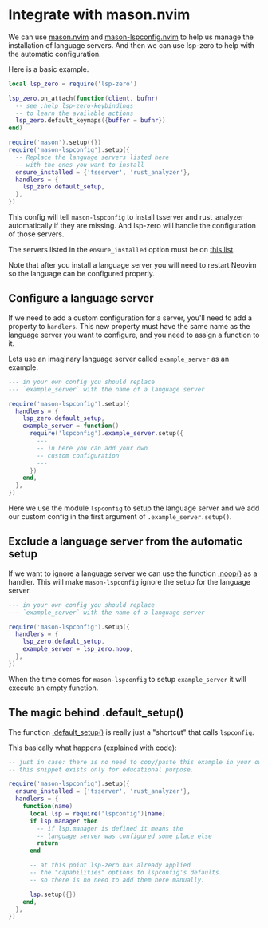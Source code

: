 # Integrate with mason.nvim

We can use [mason.nvim](https://github.com/williamboman/mason.nvim) and [mason-lspconfig.nvim](https://github.com/williamboman/mason-lspconfig.nvim) to help us manage the installation of language servers. And then we can use lsp-zero to help with the automatic configuration.

Here is a basic example.

```lua
local lsp_zero = require('lsp-zero')

lsp_zero.on_attach(function(client, bufnr)
  -- see :help lsp-zero-keybindings
  -- to learn the available actions
  lsp_zero.default_keymaps({buffer = bufnr})
end)

require('mason').setup({})
require('mason-lspconfig').setup({
  -- Replace the language servers listed here 
  -- with the ones you want to install
  ensure_installed = {'tsserver', 'rust_analyzer'},
  handlers = {
    lsp_zero.default_setup,
  },
})
```

This config will tell `mason-lspconfig` to install tsserver and rust_analyzer automatically if they are missing. And lsp-zero will handle the configuration of those servers.

The servers listed in the `ensure_installed` option must be on [this list](https://github.com/williamboman/mason-lspconfig.nvim#available-lsp-servers).

Note that after you install a language server you will need to restart Neovim so the language can be configured properly.

## Configure a language server

If we need to add a custom configuration for a server, you'll need to add a property to `handlers`. This new property must have the same name as the language server you want to configure, and you need to assign a function to it.

Lets use an imaginary language server called `example_server` as an example.

```lua
--- in your own config you should replace 
--- `example_server` with the name of a language server

require('mason-lspconfig').setup({
  handlers = {
    lsp_zero.default_setup,
    example_server = function()
      require('lspconfig').example_server.setup({
        ---
        -- in here you can add your own
        -- custom configuration
        ---
      })
    end,
  },
})
```

Here we use the module `lspconfig` to setup the language server and we add our custom config in the first argument of `.example_server.setup()`.

## Exclude a language server from the automatic setup

If we want to ignore a language server we can use the function [.noop()](https://github.com/VonHeikemen/lsp-zero.nvim/blob/v3.x/doc/md/api-reference.md#noop) as a handler. This will make `mason-lspconfig` ignore the setup for the language server.

```lua
--- in your own config you should replace 
--- `example_server` with the name of a language server

require('mason-lspconfig').setup({
  handlers = {
    lsp_zero.default_setup,
    example_server = lsp_zero.noop,
  },
})
```

When the time comes for `mason-lspconfig` to setup `example_server` it will execute an empty function.

## The magic behind .default_setup()

The function [.default_setup()](https://github.com/VonHeikemen/lsp-zero.nvim/blob/v3.x/doc/md/api-reference.md#default_setupserver) is really just a "shortcut" that calls `lspconfig`.

This basically what happens (explained with code):

```lua
-- just in case: there is no need to copy/paste this example in your own config
-- this snippet exists only for educational purpose.

require('mason-lspconfig').setup({
  ensure_installed = {'tsserver', 'rust_analyzer'},
  handlers = {
    function(name)
      local lsp = require('lspconfig')[name]
      if lsp.manager then
        -- if lsp.manager is defined it means the
        -- language server was configured some place else
        return
      end

      -- at this point lsp-zero has already applied
      -- the "capabilities" options to lspconfig's defaults. 
      -- so there is no need to add them here manually.

      lsp.setup({})
    end,
  },
})
```

